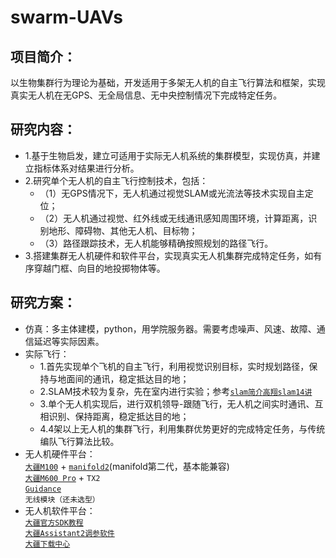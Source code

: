 # swarm-UAVs
## 项目简介：
以生物集群行为理论为基础，开发适用于多架无人机的自主飞行算法和框架，实现真实无人机在无GPS、无全局信息、无中央控制情况下完成特定任务。
## 研究内容：
- 1.基于生物启发，建立可适用于实际无人机系统的集群模型，实现仿真，并建立指标体系对结果进行分析。
- 2.研究单个无人机的自主飞行控制技术，包括：
  - （1）无GPS情况下，无人机通过视觉SLAM或光流法等技术实现自主定位；
  - （2）无人机通过视觉、红外线或无线通讯感知周围环境，计算距离，识别地形、障碍物、其他无人机、目标物；
  - （3）路径跟踪技术，无人机能够精确按照规划的路径飞行。
- 3.搭建集群无人机硬件和软件平台，实现真实无人机集群完成特定任务，如有序穿越门框、向目的地投掷物体等。
## 研究方案：
- 仿真：多主体建模，python，用学院服务器。需要考虑噪声、风速、故障、通信延迟等实际因素。
- 实际飞行：
  - 1.首先实现单个飞机的自主飞行，利用视觉识别目标，实时规划路径，保持与地面间的通讯，稳定抵达目的地；
  - 2.SLAM技术较为复杂，先在室内进行实验；参考[`slam简介`](https://www.cnblogs.com/gaoxiang12/p/3695962.html)[`高翔slam14讲`](https://github.com/gaoxiang12/slambook)
  - 3.单个无人机实现后，进行双机领导-跟随飞行，无人机之间实时通讯、互相识别、保持距离，稳定抵达目的地；
  - 4.4架以上无人机的集群飞行，利用集群优势更好的完成特定任务，与传统编队飞行算法比较。
- 无人机硬件平台： <br>
[`大疆M100`](https://www.dji.com/cn/matrice100?site=brandsite&from=nav) + [`manifold2`](https://www.dji.com/cn/manifold-2?site=brandsite&from=nav)(manifold第二代，基本能兼容) <br>
[`大疆M600 Pro`](https://www.dji.com/cn/matrice600-pro?site=brandsite&from=nav) + `TX2` <br>
[`Guidance`](https://www.dji.com/cn/guidance?site=brandsite&from=nav) <br>
`无线模块（还未选型）` <br>
- 无人机软件平台： <br>
[`大疆官方SDK教程`](https://developer.dji.com/cn/onboard-sdk/) <br>
[`大疆Assistant2调参软件`](https://www.dji.com/cn/downloads/softwares/assistant-dji-2-for-matrice) <br>
[`大疆下载中心`](https://www.dji.com/cn/downloads) <br>




